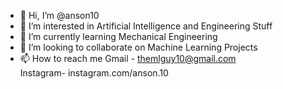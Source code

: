 - 👋 Hi, I’m @anson10
- 👀 I’m interested in Artificial Intelligence and Engineering Stuff
- 🌱 I’m currently learning Mechanical Engineering
- 💞️ I’m looking to collaborate on Machine Learning Projects
- 📫 How to reach me 
Gmail    - themlguy10@gmail.com  
Instagram- instagram.com/anson.10 

<!---
anson10/anson10 is a ✨ special ✨ repository because its `README.md` (this file) appears on your GitHub profile.
You can click the Preview link to take a look at your changes.
--->
